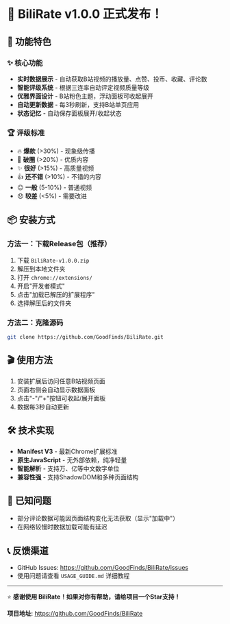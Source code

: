 # 🎉 BiliRate v1.0.0 正式发布！

## 🎯 功能特色

### ✨ 核心功能
- **实时数据展示** - 自动获取B站视频的播放量、点赞、投币、收藏、评论数
- **智能评级系统** - 根据三连率自动评定视频质量等级
- **优雅界面设计** - B站粉色主题，浮动面板可收起展开
- **自动更新数据** - 每3秒刷新，支持B站单页应用
- **状态记忆** - 自动保存面板展开/收起状态

### 🏆 评级标准
- 🔥 **爆款** (>30%) - 现象级传播
- 🚀 **破圈** (>20%) - 优质内容  
- ✨ **很好** (>15%) - 高质量视频
- 👍 **还不错** (>10%) - 不错的内容
- 😐 **一般** (5-10%) - 普通视频
- 😞 **较差** (<5%) - 需要改进

## 📦 安装方式

### 方法一：下载Release包（推荐）
1. 下载 `BiliRate-v1.0.0.zip`
2. 解压到本地文件夹
3. 打开 `chrome://extensions/`
4. 开启"开发者模式"
5. 点击"加载已解压的扩展程序"
6. 选择解压后的文件夹

### 方法二：克隆源码
```bash
git clone https://github.com/GoodFinds/BiliRate.git
```

## 🎬 使用方法
1. 安装扩展后访问任意B站视频页面
2. 页面右侧会自动显示数据面板
3. 点击"-"/"+"按钮可收起/展开面板
4. 数据每3秒自动更新

## 🛠️ 技术实现
- **Manifest V3** - 最新Chrome扩展标准
- **原生JavaScript** - 无外部依赖，纯净轻量
- **智能解析** - 支持万、亿等中文数字单位
- **兼容性强** - 支持ShadowDOM和多种页面结构

## 🐛 已知问题
- 部分评论数据可能因页面结构变化无法获取（显示"加载中"）
- 在网络较慢时数据加载可能有延迟

## 📞 反馈渠道
- GitHub Issues: https://github.com/GoodFinds/BiliRate/issues
- 使用问题请查看 `USAGE_GUIDE.md` 详细教程

---

⭐ **感谢使用 BiliRate！如果对你有帮助，请给项目一个Star支持！**

**项目地址**: https://github.com/GoodFinds/BiliRate
